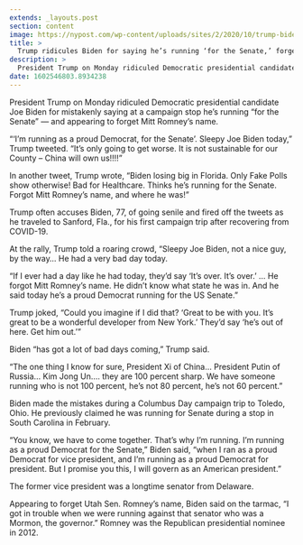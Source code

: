 ```yaml
--- 
extends: _layouts.post 
section: content 
image: https://nypost.com/wp-content/uploads/sites/2/2020/10/trump-biden-split.jpg?quality=90&strip=all&w=1200 
title: > 
  Trump ridicules Biden for saying he’s running ‘for the Senate,’ forgetting Romney’s name 
description: > 
  President Trump on Monday ridiculed Democratic presidential candidate Joe Biden for mistakenly saying at a campaign stop he’s running “for the Senate” — and appearing to forget Mitt Romney’s name.Sleepy Joe Biden today,” Trump tweeted.Thinks he’s running for the Senate.And he said today he’s a proud Democrat running for the US Senate.”Trump joked, “Could you imagine if I did that?I’m running as a proud Democrat for the Senate,” Biden said, “when I ran as a proud Democrat for vice president, and I’m running as a proud Democrat for president. 
date: 1602546803.8934238 
--- 
```

President Trump on Monday ridiculed Democratic presidential candidate Joe Biden for mistakenly saying at a campaign stop he’s running “for the Senate” — and appearing to forget Mitt Romney’s name.

“‘I’m running as a proud Democrat, for the Senate’. Sleepy Joe Biden today,” Trump tweeted. “It’s only going to get worse. It is not sustainable for our County – China will own us!!!!”

In another tweet, Trump wrote, “Biden losing big in Florida. Only Fake Polls show otherwise! Bad for Healthcare. Thinks he’s running for the Senate. Forgot Mitt Romney’s name, and where he was!”

Trump often accuses Biden, 77, of going senile and fired off the tweets as he traveled to Sanford, Fla., for his first campaign trip after recovering from COVID-19.

At the rally, Trump told a roaring crowd, “Sleepy Joe Biden, not a nice guy, by the way… He had a very bad day today.

“If I ever had a day like he had today, they’d say ‘It’s over. It’s over.’ … He forgot Mitt Romney’s name. He didn’t know what state he was in. And he said today he’s a proud Democrat running for the US Senate.”

Trump joked, “Could you imagine if I did that? ‘Great to be with you. It’s great to be a wonderful developer from New York.’ They’d say ‘he’s out of here. Get him out.’”

Biden “has got a lot of bad days coming,” Trump said.

“The one thing I know for sure, President Xi of China… President Putin of Russia… Kim Jong Un…. they are 100 percent sharp. We have someone running who is not 100 percent, he’s not 80 percent, he’s not 60 percent.”

Biden made the mistakes during a Columbus Day campaign trip to Toledo, Ohio. He previously claimed he was running for Senate during a stop in South Carolina in February.

“You know, we have to come together. That’s why I’m running. I’m running as a proud Democrat for the Senate,” Biden said, “when I ran as a proud Democrat for vice president, and I’m running as a proud Democrat for president. But I promise you this, I will govern as an American president.”

The former vice president was a longtime senator from Delaware.

Appearing to forget Utah Sen. Romney’s name, Biden said on the tarmac, “I got in trouble when we were running against that senator who was a Mormon, the governor.” Romney was the Republican presidential nominee in 2012.